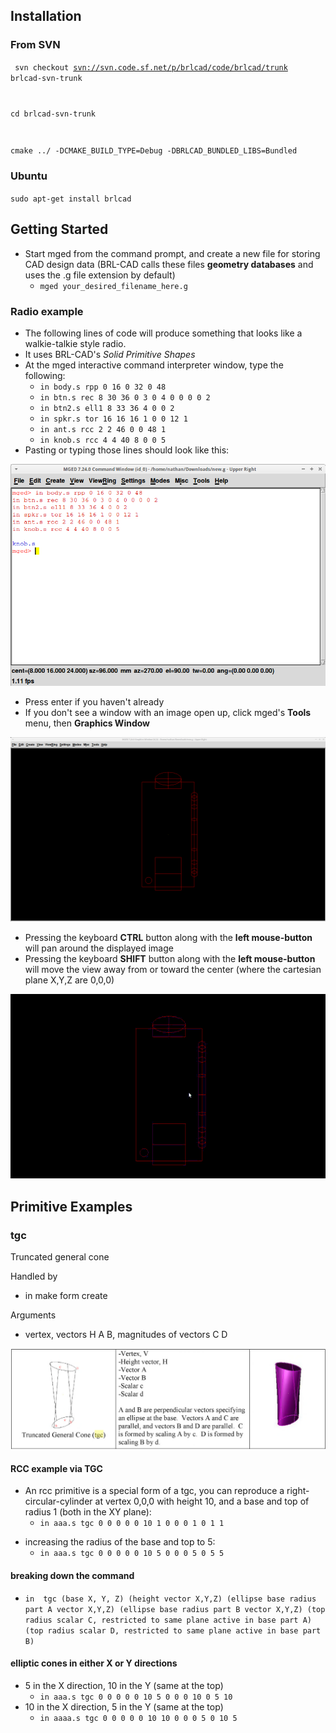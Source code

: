 ## Installation

### From SVN

<code> svn checkout <svn://svn.code.sf.net/p/brlcad/code/brlcad/trunk>
brlcad-svn-trunk

cd brlcad-svn-trunk

cmake ../ -DCMAKE_BUILD_TYPE=Debug -DBRLCAD_BUNDLED_LIBS=Bundled
</code>

### Ubuntu

`sudo apt-get install brlcad`

## Getting Started

-   Start mged from the command prompt, and create a new file for
    storing CAD design data (BRL-CAD calls these files **geometry
    databases** and uses the .g file extension by default)
    -   `mged your_desired_filename_here.g`

### Radio example

-   The following lines of code will produce something that looks like a
    walkie-talkie style radio.
-   It uses BRL-CAD's *Solid Primitive Shapes*
-   At the mged interactive command interpreter window, type the
    following:
    -   `in body.s rpp 0 16 0 32 0 48`
    -   `in btn.s rec 8 30 36 0 3 0 4 0 0 0 0 2`
    -   `in btn2.s ell1 8 33 36 4 0 0 2`
    -   `in spkr.s tor 16 16 16 1 0 0 12 1`
    -   `in ant.s rcc 2 2 46 0 0 48 1`
    -   `in knob.s rcc 4 4 40 8 0 0 5`
-   Pasting or typing those lines should look like this:

![](img/Mged_radio_view1.png)

-   Press enter if you haven't already
-   If you don't see a window with an image open up, click mged's
    **Tools** menu, then **Graphics Window**

![](img/Mged_radio_graphic_view1.png)

-   Pressing the keyboard **CTRL** button along with the **left
    mouse-button** will pan around the displayed image
-   Pressing the keyboard **SHIFT** button along with the **left
    mouse-button** will move the view away from or toward the center
    (where the cartesian plane X,Y,Z are 0,0,0)

![](img/Mged_radio_graphic_window.gif)

## Primitive Examples

### tgc

Truncated general cone

Handled by

-   in make form create

Arguments

-   vertex, vectors H A B, magnitudes of vectors C D

![](img/TGC_mged_brlcad.png)

#### RCC example via TGC

-   An rcc primitive is a special form of a tgc, you can reproduce a
    right-circular-cylinder at vertex 0,0,0 with height 10, and a base
    and top of radius 1 (both in the XY plane):
    -   `in aaa.s tgc 0 0 0 0 0 10 1 0 0 0 1 0 1 1`

<!-- -->

-   increasing the radius of the base and top to 5:
    -   `in aaa.s tgc 0 0 0 0 0 10 5 0 0 0 5 0 5 5`

#### breaking down the command

-   `in `<name of primitive>` tgc (base X, Y, Z) (height vector X,Y,Z) (ellipse base radius part A vector X,Y,Z) (ellipse base radius part B vector X,Y,Z) (top radius scalar C, restricted to same plane active in base part A) (top radius scalar D, restricted to same plane active in base part B)`

#### elliptic cones in either X or Y directions

-   5 in the X direction, 10 in the Y (same at the top)
    -   `in aaa.s tgc 0 0 0 0 0 10 5 0 0 0 10 0 5 10`
-   10 in the X direction, 5 in the Y (same at the top)
    -   `in aaaa.s tgc 0 0 0 0 0 10 10 0 0 0 5 0 10 5`
